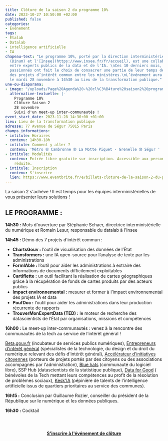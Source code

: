 ```yaml
---
title: Clôture de la saison 2 du programme 10%
date: 2023-10-27 10:50:00 +02:00
published: false
categories:
- Événement
tags:
- Etalab
- Datalab
- intelligence artificielle
- IA
chapeau-text: "Le programme 10%, porté par la direction interministérielle du numérique
  (Dinum) et l'[Insee](https://www.insee.fr/fr/accueil), est une collaboration inédite
  entre experts publics de la data et de l'IA. \nCes 10 derniers mois, ces experts
  passionnés ont fait le choix de consacrer une partie de leur temps de travail à
  des projets d’intérêt commun entre les ministères.\nL’événement aura lieu en présentiel
  le mardi 28 novembre à 14h30 au Lieu de la transformation publique."
une-ou-diaporama:
- image: "/uploads/Page%20Agenda%20-%20cl%C3%B4ture%20saison2%20programme%2010%25.png"
  alternative-textuelle: |-
    Programme 10%
    Clôture Saison 2
    28 novembre
    Suivi d'un meet-up inter-communautés !
event_start_date: 2023-11-28 14:30:00 +01:00
lieu: Lieu de la transformation publique
adresse: 77 Avenue de Ségur 75015 Paris
champs_informations:
- intitule: Horaires
  contenu: 14h30-18h
- intitule: Comment y aller ?
  contenu: 'Métro ➅ Cambronne ➇ La Motte Piquet - Grenelle ➉ Ségur '
- intitule: Modalités
  contenu: Entrée libre gratuite sur inscription. Accessible aux personnes à mobilité
    réduite.
- intitule: Inscription
  contenu: S'inscrire
  lien: https://www.eventbrite.fr/e/billets-cloture-de-la-saison-2-du-programme-10-730265603077?aff=oddtdtcreator
---
```


La saison 2 s'achève ! Il est temps pour les équipes interministérielles de vous présenter leurs solutions !

## LE PROGRAMME :
**14h30 :** Mots d'ouverture par Stéphanie Schaer, directrice interministérielle du numérique et Romain Lesur, responsable du datalab à l'Insee

**14h45 :** Démo des 7 projets d'intérêt commun :
* **ChartsGouv :** l’outil de visualisation des données de l’État
* **Transformers :** une IA open-source pour l’analyse de texte par les administrations
* **FormIAble :** l’outil pour aider les administrations à extraire des informations de documents difficilement exploitables
* **Cartiflette :** un outil facilitant la réalisation de cartes géographiques grâce à la récupération de fonds de cartes produits par des acteurs publics
* **Impact environnemental :** mesurer et former à l’impact environnemental des projets IA et data
* **PoufDoc :** l’outil pour aider les administrations dans leur production récurrente de rapports
* **TrouverMonExpertData (TED) :** le moteur de recherche des datascientists de l’État par organisations, missions et compétences

**16h00 :** Le meet-up inter-communautés : venez à la rencontre des communautés de la tech au service de l’intérêt général !

[Beta.gouv.fr](https://beta.gouv.fr/) (incubateur de services publics numériques), [Entrepreneurs d'intérêt général](https://eig.etalab.gouv.fr/) (spécialistes de la technologie, du design et du droit du numérique relevant des défis d'intérêt général), [Accélérateur d'initiatives citoyennes](https://citoyens.transformation.gouv.fr/) (porteurs de projets portés par des citoyens ou des associations accompagnés par l'administration), [Blue hats](https://code.gouv.fr/fr/bluehats/) (communauté du logiciel libre), SSP Hub (datascientists de la statistique publique), [Data for Good](https://dataforgood.fr/) ( bénévoles de la Tech mettant leurs compétences au profit de la résolution de problèmes sociaux), [Kesk'IA](https://wordpress.evolukid.com/keskia/) (pépinière de talents de l'intelligence artificielle issus de quartiers prioritaires au service des communes).

**16h15 :** Conclusion par Guillaume Rozier, conseiller du président de la République sur le numérique et les données publiques.

**16h30 :** Cocktail

<div align="center" style="margin-bottom: 30px; margin-top: 4em;"><a href="https://www.eventbrite.fr/e/billets-cloture-de-la-saison-2-du-programme-10-730265603077?aff=oddtdtcreator" class="button" title="S'inscrire à l'événement de clôture"><b>S'inscrire à l'événement de clôture</b></a></div>